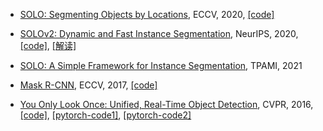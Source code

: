  - [SOLO: Segmenting Objects by Locations](https://www.ecva.net/papers/eccv_2020/papers_ECCV/papers/123630630.pdf), ECCV, 2020, [[code]](https://github.com/WXinlong/SOLO)
 
 - [SOLOv2: Dynamic and Fast Instance Segmentation](https://proceedings.neurips.cc/paper/2020/hash/cd3afef9b8b89558cd56638c3631868a-Abstract.html), NeurIPS, 2020, [[code]](https://github.com/aim-uofa/AdelaiDet/), [[解读]](https://blog.csdn.net/weixin_42708301/article/details/115557838)

 - [SOLO: A Simple Framework for Instance Segmentation](https://arxiv.org/pdf/2106.15947.pdf), TPAMI, 2021

 - [Mask R-CNN](https://arxiv.org/pdf/1703.06870.pdf), ECCV, 2017, [[code]](https://github.com/matterport/Mask_RCNN)


 - [You Only Look Once: Unified, Real-Time Object Detection](https://www.cv-foundation.org/openaccess/content_cvpr_2016/papers/Redmon_You_Only_Look_CVPR_2016_paper.pdf), CVPR, 2016, [[code]](https://pjreddie.com/darknet/yolo/), [[pytorch-code1]](https://github.com/DuanYiqun/pytorch_implementation_of_Yolov1), [[pytorch-code2]](https://github.com/abeardear/pytorch-YOLO-v1)